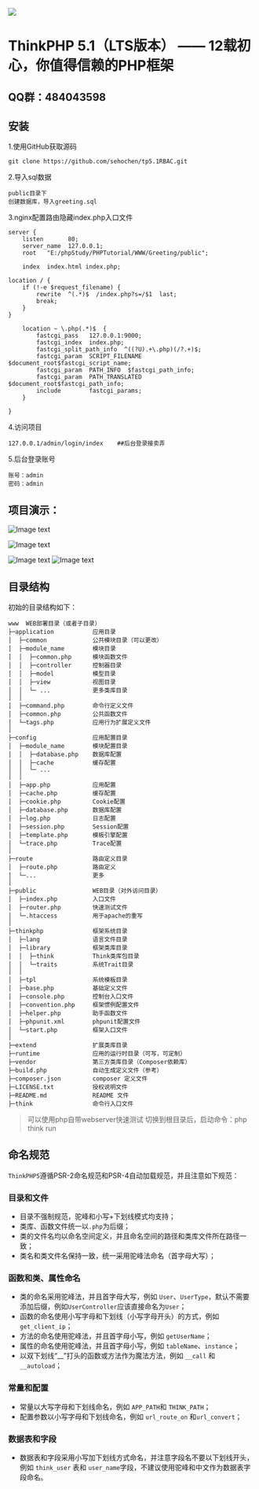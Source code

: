 ![](https://m.qpic.cn/psb?/V129zQEx2JxbGA/WPNJYtg7UbVN8A5*qmU5LONtr47U8QpwMuYGd5MN7FE!/b/dDIBAAAAAAAA&bo=xgBKAAAAAAADB64!&rf=viewer_4) 

ThinkPHP 5.1（LTS版本） —— 12载初心，你值得信赖的PHP框架
===============
## QQ群：484043598


## 安装

1.使用GitHub获取源码

~~~
git clone https://github.com/sehochen/tp5.1RBAC.git
~~~

2.导入sql数据

~~~
public目录下
创建数据库，导入greeting.sql
~~~

3.nginx配置路由隐藏index.php入口文件

~~~
server {
    listen       80;
    server_name  127.0.0.1; 
    root   "E:/phpStudy/PHPTutorial/WWW/Greeting/public";

    index  index.html index.php;

location / { 
    if (!-e $request_filename) {
        rewrite  ^(.*)$  /index.php?s=/$1  last;
        break;
    }
}

    location ~ \.php(.*)$  {
        fastcgi_pass   127.0.0.1:9000;
        fastcgi_index  index.php;
        fastcgi_split_path_info  ^((?U).+\.php)(/?.+)$;
        fastcgi_param  SCRIPT_FILENAME  $document_root$fastcgi_script_name;
        fastcgi_param  PATH_INFO  $fastcgi_path_info;
        fastcgi_param  PATH_TRANSLATED  $document_root$fastcgi_path_info;
        include        fastcgi_params;
    }

}
~~~

4.访问项目
~~~
127.0.0.1/admin/login/index    ##后台登录接卖弄
~~~

5.后台登录账号
~~~
账号：admin
密码：admin
~~~
## 项目演示：
![Image text](https://m.qpic.cn/psb?/V129zQEx2JxbGA/SusvyoQ0D8iyLBqbty9o9xZ.tdloocLFE2qSjk62JPg!/b/dL8AAAAAAAAA&bo=pQSHAgAAAAADBwY!&rf=viewer_4)

![Image text](http://m.qpic.cn/psb?/V129zQEx2JxbGA/Lb3zkYrZPdk5ubV4qUJ9lxwfYFPRFd3j9weVMIL9DLc!/b/dC0BAAAAAAAA&bo=KQWAAgAAAAADF5w!&rf=viewer_4)

![Image text](https://m.qpic.cn/psb?/V129zQEx2JxbGA/X60546z7sxBtKIjBNw*t3D9avg6z*OE7gsuNqPGvhGI!/b/dL8AAAAAAAAA&bo=*wRUAgAAAAADB48!&rf=viewer_4)
![Image text](http://m.qpic.cn/psb?/V129zQEx2JxbGA/IPpNz2nhA*lFSkjIjspKSuLtkUd7C4BQTuj3VDYsGcg!/b/dL8AAAAAAAAA&bo=AwVOAgAAAAADF3g!&rf=viewer_4)

## 目录结构

初始的目录结构如下：

~~~
www  WEB部署目录（或者子目录）
├─application           应用目录
│  ├─common             公共模块目录（可以更改）
│  ├─module_name        模块目录
│  │  ├─common.php      模块函数文件
│  │  ├─controller      控制器目录
│  │  ├─model           模型目录
│  │  ├─view            视图目录
│  │  └─ ...            更多类库目录
│  │
│  ├─command.php        命令行定义文件
│  ├─common.php         公共函数文件
│  └─tags.php           应用行为扩展定义文件
│
├─config                应用配置目录
│  ├─module_name        模块配置目录
│  │  ├─database.php    数据库配置
│  │  ├─cache           缓存配置
│  │  └─ ...            
│  │
│  ├─app.php            应用配置
│  ├─cache.php          缓存配置
│  ├─cookie.php         Cookie配置
│  ├─database.php       数据库配置
│  ├─log.php            日志配置
│  ├─session.php        Session配置
│  ├─template.php       模板引擎配置
│  └─trace.php          Trace配置
│
├─route                 路由定义目录
│  ├─route.php          路由定义
│  └─...                更多
│
├─public                WEB目录（对外访问目录）
│  ├─index.php          入口文件
│  ├─router.php         快速测试文件
│  └─.htaccess          用于apache的重写
│
├─thinkphp              框架系统目录
│  ├─lang               语言文件目录
│  ├─library            框架类库目录
│  │  ├─think           Think类库包目录
│  │  └─traits          系统Trait目录
│  │
│  ├─tpl                系统模板目录
│  ├─base.php           基础定义文件
│  ├─console.php        控制台入口文件
│  ├─convention.php     框架惯例配置文件
│  ├─helper.php         助手函数文件
│  ├─phpunit.xml        phpunit配置文件
│  └─start.php          框架入口文件
│
├─extend                扩展类库目录
├─runtime               应用的运行时目录（可写，可定制）
├─vendor                第三方类库目录（Composer依赖库）
├─build.php             自动生成定义文件（参考）
├─composer.json         composer 定义文件
├─LICENSE.txt           授权说明文件
├─README.md             README 文件
├─think                 命令行入口文件
~~~

> 可以使用php自带webserver快速测试
> 切换到根目录后，启动命令：php think run

## 命名规范

`ThinkPHP5`遵循PSR-2命名规范和PSR-4自动加载规范，并且注意如下规范：

### 目录和文件

*   目录不强制规范，驼峰和小写+下划线模式均支持；
*   类库、函数文件统一以`.php`为后缀；
*   类的文件名均以命名空间定义，并且命名空间的路径和类库文件所在路径一致；
*   类名和类文件名保持一致，统一采用驼峰法命名（首字母大写）；

### 函数和类、属性命名

*   类的命名采用驼峰法，并且首字母大写，例如 `User`、`UserType`，默认不需要添加后缀，例如`UserController`应该直接命名为`User`；
*   函数的命名使用小写字母和下划线（小写字母开头）的方式，例如 `get_client_ip`；
*   方法的命名使用驼峰法，并且首字母小写，例如 `getUserName`；
*   属性的命名使用驼峰法，并且首字母小写，例如 `tableName`、`instance`；
*   以双下划线“__”打头的函数或方法作为魔法方法，例如 `__call` 和 `__autoload`；

### 常量和配置

*   常量以大写字母和下划线命名，例如 `APP_PATH`和 `THINK_PATH`；
*   配置参数以小写字母和下划线命名，例如 `url_route_on` 和`url_convert`；

### 数据表和字段

*   数据表和字段采用小写加下划线方式命名，并注意字段名不要以下划线开头，例如 `think_user` 表和 `user_name`字段，不建议使用驼峰和中文作为数据表字段命名。




